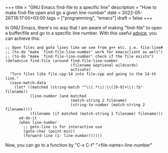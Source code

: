 +++
title = "GNU Emacs find-file to a specific line"
description = "How to make find-file open and go a given line-number"
date = 2022-05-26T18:17:00+03:00
tags = ["programming", "emacs"]
draft = false
+++

In GNU Emacs, there's no way that I am aware of
making "find-file" to open a buffer/file and go to
a specific line number. With this useful [advice](https://www.gnu.org/software/emacs/manual/html_node/elisp/Advising-Functions.html),
you can achieve this:

```elisp
;; Open files and goto lines like we see from g++ etc. i.e. file:line#
;; (to-do "make `find-file-line-number' work for emacsclient as well")
;; (to-do "make `find-file-line-number' check if the file exists")
(defadvice find-file (around find-file-line-number
                             (filename &optional wildcards)
                             activate)
  "Turn files like file.cpp:14 into file.cpp and going to the 14-th line."
  (save-match-data
    (let* ((matched (string-match "^\\(.*\\):\\([0-9]+\\):?$" filename))
           (line-number (and matched
                             (match-string 2 filename)
                             (string-to-number (match-string 2 filename))))
           (filename (if matched (match-string 1 filename) filename)))
      ad-do-it
      (when line-number
        ;; goto-line is for interactive use
        (goto-char (point-min))
        (forward-line (1- line-number))))))
```

Now, you can go to a function by "C-x C-f"
"&lt;file-name&gt;:line-number"
